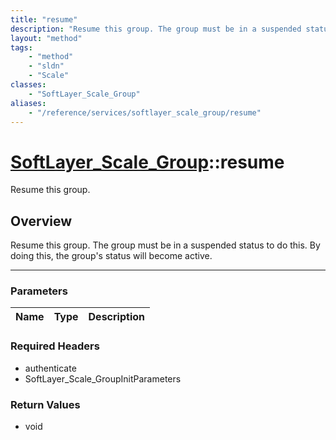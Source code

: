 ```yaml
---
title: "resume"
description: "Resume this group. The group must be in a suspended status to do this. By doing this, the group's status will become act... "
layout: "method"
tags:
    - "method"
    - "sldn"
    - "Scale"
classes:
    - "SoftLayer_Scale_Group"
aliases:
    - "/reference/services/softlayer_scale_group/resume"
---
```

# [SoftLayer_Scale_Group](/reference/services/SoftLayer_Scale_Group)::resume

Resume this group. 


## Overview 
Resume this group. The group must be in a suspended status to do this. By doing this, the group's status will become active. 

-----

### Parameters 
|Name | Type | Description |
| --- | --- | --- |


### Required Headers
* authenticate
* SoftLayer_Scale_GroupInitParameters


### Return Values
* void




